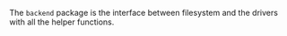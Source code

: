 The `backend` package is the interface between filesystem and the drivers with all the helper functions.
